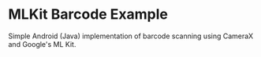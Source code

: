 # MLKit Barcode Example

Simple Android (Java) implementation of barcode scanning using CameraX and Google's ML Kit.
